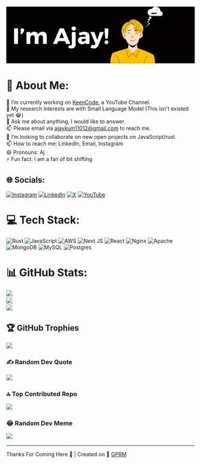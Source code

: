 [![Image](IamAjay.png)]()

# 💫 About Me:
🌱 I’m currently working on [KeenCode.](https://www.youtube.com/channel/UCOMhPc0ggdhZ9GKqsLAkp4A?sub_confirmation=1) a YouTube Channel.<br>🤔 My research interests are with Small Language Model (This isn't existed yet 😂)<br>💬 Ask me about anything, I would like to answer.<br>📫 Please email via ajaykum11012@gmail.com to reach me.<br>👯 I’m looking to collaborate on new open projects on JavaScript/rust<br>📫 How to reach me: LinkedIn, Email, Instagram<br>😄 Pronouns: Aj<br>⚡ Fun fact: I am a fan of bit shifting


## 🌐 Socials:
[![Instagram](https://img.shields.io/badge/Instagram-%23E4405F.svg?logo=Instagram&logoColor=white)](https://instagram.com/ajay.kmr1) [![LinkedIn](https://img.shields.io/badge/LinkedIn-%230077B5.svg?logo=linkedin&logoColor=white)](https://linkedin.com/in/ajay110) [![X](https://img.shields.io/badge/X-black.svg?logo=X&logoColor=white)](https://x.com/ajayonx) [![YouTube](https://img.shields.io/badge/YouTube-%23FF0000.svg?logo=YouTube&logoColor=white)](https://www.youtube.com/channel/UCOMhPc0ggdhZ9GKqsLAkp4A?sub_confirmation=1) 

# 💻 Tech Stack:
![Rust](https://img.shields.io/badge/rust-%23000000.svg?style=for-the-badge&logo=rust&logoColor=white) ![JavaScript](https://img.shields.io/badge/javascript-%23323330.svg?style=for-the-badge&logo=javascript&logoColor=%23F7DF1E) ![AWS](https://img.shields.io/badge/AWS-%23FF9900.svg?style=for-the-badge&logo=amazon-aws&logoColor=white) ![Next JS](https://img.shields.io/badge/Next-black?style=for-the-badge&logo=next.js&logoColor=white) ![React](https://img.shields.io/badge/react-%2320232a.svg?style=for-the-badge&logo=react&logoColor=%2361DAFB) ![Nginx](https://img.shields.io/badge/nginx-%23009639.svg?style=for-the-badge&logo=nginx&logoColor=white) ![Apache](https://img.shields.io/badge/apache-%23D42029.svg?style=for-the-badge&logo=apache&logoColor=white) ![MongoDB](https://img.shields.io/badge/MongoDB-%234ea94b.svg?style=for-the-badge&logo=mongodb&logoColor=white) ![MySQL](https://img.shields.io/badge/mysql-4479A1.svg?style=for-the-badge&logo=mysql&logoColor=white) ![Postgres](https://img.shields.io/badge/postgres-%23316192.svg?style=for-the-badge&logo=postgresql&logoColor=white)
# 📊 GitHub Stats:
![](https://github-readme-stats.vercel.app/api?username=underscoore&theme=dark&hide_border=false&include_all_commits=false&count_private=false)<br/>
![](https://github-readme-streak-stats.herokuapp.com/?user=underscoore&theme=dark&hide_border=false)<br/>
![](https://github-readme-stats.vercel.app/api/top-langs/?username=underscoore&theme=dark&hide_border=false&include_all_commits=false&count_private=false&layout=compact)

## 🏆 GitHub Trophies
![](https://github-profile-trophy.vercel.app/?username=underscoore&theme=radical&no-frame=false&no-bg=true&margin-w=4)

### ✍️ Random Dev Quote
![](https://quotes-github-readme.vercel.app/api?type=horizontal&theme=radical)

### 🔝 Top Contributed Repo
![](https://github-contributor-stats.vercel.app/api?username=underscoore&limit=5&theme=dark&combine_all_yearly_contributions=true)

### 😂 Random Dev Meme
<img src='https://memer-new.vercel.app/' style="height: 400px;"/>

---
Thanks For Coming Here 🍻 |
Created on 💖 [GPRM](https://gprm.itsvg.in/)

